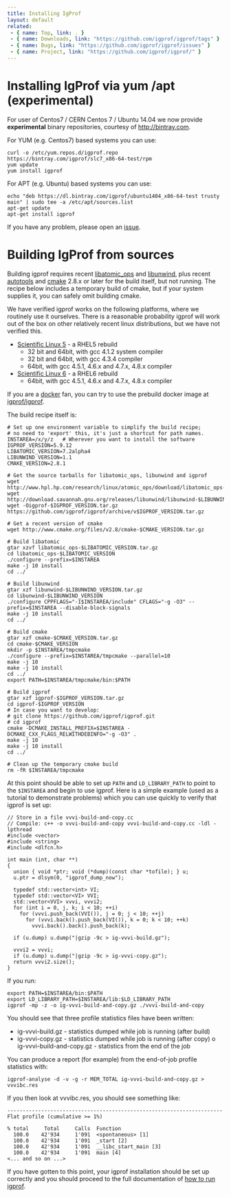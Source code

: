 ```yaml
---
title: Installing IgProf
layout: default
related:
 - { name: Top, link: . }
 - { name: Downloads, link: "https://github.com/igprof/igprof/tags" }
 - { name: Bugs, link: "https://github.com/igprof/igprof/issues" }
 - { name: Project, link: "https://github.com/igprof/igprof/" }
---
```


# Installing IgProf via yum /apt (experimental)

For user of Centos7 / CERN Centos 7 / Ubuntu 14.04 we now provide
**experimental** binary repositories, courtesy of <http://bintray.com>.

For YUM (e.g. Centos7) based systems you can use:

    curl -o /etc/yum.repos.d/igprof.repo https://bintray.com/igprof/slc7_x86-64-test/rpm
    yum update
    yum install igprof

For APT (e.g. Ubuntu) based systems you can use:

    echo "deb https://dl.bintray.com/igprof/ubuntu1404_x86-64-test trusty main" | sudo tee -a /etc/apt/sources.list
    apt-get update
    apt-get install igprof

If you have any problem, please open an [issue](https://github.com/igprof/igprof/issues).

# Building IgProf from sources

Building igprof requires recent [libatomic_ops][] and [libunwind][], plus recent
[autotools][] and [cmake][] 2.8.x or later for the build itself, but not running.
The recipe below includes a temporary build of cmake, but if your system
supplies it, you can safely omit building cmake.

We have verified igprof works on the following platforms, where we routinely
use it ourselves. There is a reasonable probability igprof will work out of
the box on other relatively recent linux distributions, but we have not
verified this.

 * [Scientific Linux 5](https://www.scientificlinux.org/) - a RHEL5 rebuild
   * 32 bit and 64bit, with gcc 4.1.2 system compiler
   * 32 bit and 64bit, with gcc 4.3.4 compiler
   * 64bit, with gcc 4.5.1, 4.6.x and 4.7.x, 4.8.x compiler
 * [Scientific Linux 6](https://www.scientificlinux.org/) - a RHEL6 rebuild
   * 64bit, with gcc 4.5.1, 4.6.x and 4.7.x, 4.8.x compiler

If you are a [docker](http://docker.io) fan, you can try to use the prebuild
docker image at [igprof/igprof](https://registry.hub.docker.com/u/igprof/igprof).

The build recipe itself is:

    # Set up one environment variable to simplify the build recipe;
    # no need to 'export' this, it's just a shortcut for path names.
    INSTAREA=/x/y/z   # Wherever you want to install the software
    IGPROF_VERSION=5.9.12
    LIBATOMIC_VERSION=7.2alpha4
    LIBUNWIND_VERSION=1.1
    CMAKE_VERSION=2.8.1

    # Get the source tarballs for libatomic_ops, libunwind and igprof
    wget http://www.hpl.hp.com/research/linux/atomic_ops/download/libatomic_ops-$LIBATOMIC_VERSION.tar.gz
    wget http://download.savannah.gnu.org/releases/libunwind/libunwind-$LIBUNWIND_VERSION.tar.gz
    wget -Oigprof-$IGPROF_VERSION.tar.gz https://github.com/igprof/igprof/archive/v$IGPROF_VERSION.tar.gz

    # Get a recent version of cmake
    wget http://www.cmake.org/files/v2.8/cmake-$CMAKE_VERSION.tar.gz

    # Build libatomic
    gtar xzvf libatomic_ops-$LIBATOMIC_VERSION.tar.gz
    cd libatomic_ops-$LIBATOMIC_VERSION
    ./configure --prefix=$INSTAREA
    make -j 10 install
    cd ../

    # Build libunwind
    gtar xzf libunwind-$LIBUNWIND_VERSION.tar.gz
    cd libunwind-$LIBUNWIND_VERSION
    ./configure CPPFLAGS="-I$INSTAREA/include" CFLAGS="-g -O3" --prefix=$INSTAREA --disable-block-signals
    make -j 10 install
    cd ../

    # Build cmake
    gtar xzf cmake-$CMAKE_VERSION.tar.gz
    cd cmake-$CMAKE_VERSION
    mkdir -p $INSTAREA/tmpcmake
    ./configure --prefix=$INSTAREA/tmpcmake --parallel=10
    make -j 10
    make -j 10 install
    cd ../
    export PATH=$INSTAREA/tmpcmake/bin:$PATH

    # Build igprof
    gtar xzf igprof-$IGPROF_VERSION.tar.gz
    cd igprof-$IGPROF_VERSION
    # In case you want to develop:
    # git clone https://github.com/igprof/igprof.git
    # cd igprof
    cmake -DCMAKE_INSTALL_PREFIX=$INSTAREA -DCMAKE_CXX_FLAGS_RELWITHDEBINFO="-g -O3" .
    make -j 10
    make -j 10 install
    cd ../

    # Clean up the temporary cmake build
    rm -fR $INSTAREA/tmpcmake

At this point should be able to set up `PATH` and `LD_LIBRARY_PATH` to point to
the `$INSTAREA` and begin to use igprof. Here is a simple example (used as a
tutorial to demonstrate problems) which you can use quickly to verify that
igprof is set up:

    // Store in a file vvvi-build-and-copy.cc
    // Compile: c++ -o vvvi-build-and-copy vvvi-build-and-copy.cc -ldl -lpthread
    #include <vector>
    #include <string>
    #include <dlfcn.h>

    int main (int, char **)
    {
      union { void *ptr; void (*dump)(const char *tofile); } u;
      u.ptr = dlsym(0, "igprof_dump_now");

      typedef std::vector<int> VI;
      typedef std::vector<VI> VVI;
      std::vector<VVI> vvvi, vvvi2;
      for (int i = 0, j, k; i < 10; ++i)
        for (vvvi.push_back(VVI()), j = 0; j < 10; ++j)
          for (vvvi.back().push_back(VI()), k = 0; k < 10; ++k)
            vvvi.back().back().push_back(k);

      if (u.dump) u.dump("|gzip -9c > ig-vvvi-build.gz");

      vvvi2 = vvvi;
      if (u.dump) u.dump("|gzip -9c > ig-vvvi-copy.gz");
      return vvvi2.size();
    }

If you run:

    export PATH=$INSTAREA/bin:$PATH
    export LD_LIBRARY_PATH=$INSTAREA/lib:$LD_LIBRARY_PATH
    igprof -mp -z -o ig-vvvi-build-and-copy.gz ./vvvi-build-and-copy

You should see that three profile statistics files have been written:

 * ig-vvvi-build.gz - statistics dumped while job is running (after build)
 * ig-vvvi-copy.gz - statistics dumped while job is running (after copy)
 o ig-vvvi-build-and-copy.gz - statistics from the end of the job

You can produce a report (for example) from the end-of-job profile statistics
with:

    igprof-analyse -d -v -g -r MEM_TOTAL ig-vvvi-build-and-copy.gz > vvvibc.res

If you then look at vvvibc.res, you should see something like:

    ----------------------------------------------------------------------
    Flat profile (cumulative >= 1%)

    % total     Total     Calls  Function
      100.0    42'934     1'091  <spontaneous> [1]
      100.0    42'934     1'091  _start [2]
      100.0    42'934     1'091  __libc_start_main [3]
      100.0    42'934     1'091  main [4]
    <... and so on ...>

If you have gotten to this point, your igprof installation should be set up
correctly and you should proceed to the full documentation of [how to run igprof](running.html).

[libatomic_ops]: http://www.hpl.hp.com/research/linux/atomic_ops/
[libunwind]: http://www.nongnu.org/libunwind/
[autotools]: http://www.gnu.org/savannah-checkouts/gnu/automake/manual/html_node/Autotools-Introduction.html
[cmake]: http://www.cmake.org

